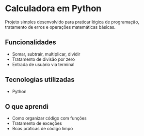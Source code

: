 # Calculadora em Python

Projeto simples desenvolvido para praticar lógica de programação, tratamento de erros e operações matemáticas básicas.

## Funcionalidades
- Somar, subtrair, multiplicar, dividir  
- Tratamento de divisão por zero  
- Entrada de usuário via terminal

## Tecnologias utilizadas
- Python

## O que aprendi
- Como organizar código com funções  
- Tratamento de exceções  
- Boas práticas de código limpo
